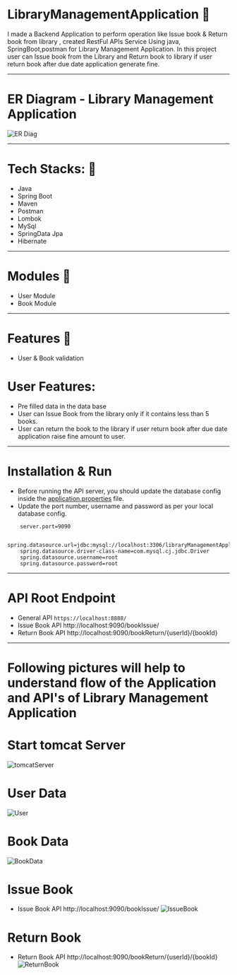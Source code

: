 # LibraryManagementApplication 🌱
I made a Backend Application to perform operation like Issue book & Return book from library , created RestFul APIs Service Using java, SpringBoot,postman for Library Management Application.
In this project user can Issue book from the Library and Return book to library if user return book after due date application generate fine.

___________________________________________________________________________________________________________________________________________________________

# ER Diagram - Library Management Application

![ER Diag](https://user-images.githubusercontent.com/101422764/216534814-c5dbe481-b453-461f-b656-2183b34400ab.png)

___________________________________________________________________________________________________________________________________________________________


# Tech Stacks: 🌱

* Java
* Spring Boot
* Maven
* Postman
* Lombok
* MySql
* SpringData Jpa
* Hibernate

___________________________________________________________________________________________________________________________________________________________

# Modules 🌱

* User Module
* Book Module

___________________________________________________________________________________________________________________________________________________________

# Features 🌱

* User & Book validation 

# User Features:

* Pre filled data in the data base
* User can Issue Book from the library only if it contains less than 5 books.
* User can return the book to the library if user return book after due date application raise fine amount to user.

___________________________________________________________________________________________________________________________________________________________

# Installation & Run

* Before running the API server, you should update the database config inside the [application.properties]() file. 
* Update the port number, username and password as per your local database config.

```
    server.port=9090

    spring.datasource.url=jdbc:mysql://localhost:3306/libraryManagementApplication
    spring.datasource.driver-class-name=com.mysql.cj.jdbc.Driver
    spring.datasource.username=root
    spring.datasource.password=root

```

___________________________________________________________________________________________________________________________________________________________

# API Root Endpoint

* General API  `https://localhost:8888/`
* Issue Book API http://localhost:9090/bookIssue/
* Return Book API http://localhost:9090/bookReturn/{userId}/{bookId}

___________________________________________________________________________________________________________________________________________________________

# Following pictures will help to understand flow of the Application and API's of Library Management Application

# Start tomcat Server
![tomcatServer](https://user-images.githubusercontent.com/101422764/216525231-72c5bf27-35e4-4d9b-b608-722df4c90fa3.png)

# User Data
![User](https://user-images.githubusercontent.com/101422764/216524757-f74c9d79-d5e0-4ff9-94c4-7a766490eea2.png)

# Book Data
![BookData](https://user-images.githubusercontent.com/101422764/216524852-8fae7595-634b-431b-af97-4d3fc207c744.png)

# Issue Book
* Issue Book API http://localhost:9090/bookIssue/
 ![IssueBook](https://user-images.githubusercontent.com/101422764/216524947-06e33535-1685-41d3-8661-e010e89ebb8e.png)

# Return Book 
* Return Book API http://localhost:9090/bookReturn/{userId}/{bookId}
![ReturnBook](https://user-images.githubusercontent.com/101422764/216525118-e2083199-4b00-4e88-b1b0-c391102579de.png)



